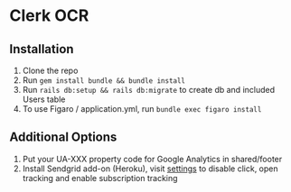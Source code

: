# Clerk OCR

## Installation
1. Clone the repo
2. Run `gem install bundle && bundle install`
3. Run `rails db:setup && rails db:migrate` to create db and included Users table
4. To use Figaro / application.yml, run `bundle exec figaro install`

## Additional Options
1. Put your UA-XXX property code for Google Analytics in shared/footer
2. Install Sendgrid add-on (Heroku), visit [settings](https://app.sendgrid.com/settings/tracking) to disable click, open tracking and enable subscription tracking
